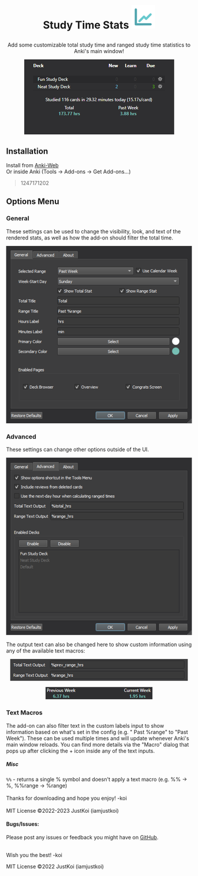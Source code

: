 # <p align="center">Study Time Stats <img src="res/img/stats_icon.svg"></p>
<p align="center">Add some customizable total study time and ranged study time statistics to Anki's main window!</p>  
<p align="center"><img src=".github/main_ui.png"></p>

## Installation  
Install from [Anki-Web](https://ankiweb.net/shared/info/1247171202)  
Or inside Anki (Tools -> Add-ons -> Get Add-ons...)
> 1247171202

## Options Menu  
### General
These settings can be used to change the visibility, look, and text of the rendered stats, as well as how the add-on should filter the total time.  
<p align="center"><img src=".github/options_general.png"></p>

### Advanced

These settings can change other options outside of the UI.
<p align="center"><img src=".github/options_advanced.png"></p>  

The output text can also be changed here to show custom information using any of the available text macros:
<p align="center"><img src=".github/custom_stat_options.png"></p>
<p align="center"><img src=".github/custom_stat.png"></p>

### Text Macros

The add-on can also filter text in the custom labels input to show information based on what's set in the config (e.g. "
Past %range" to "Past Week"). These can be used multiple times and will update whenever Anki's main window reloads. You
can find more details via the "Macro" dialog that pops up after clicking the + icon inside any of the text inputs.

##### Misc

`%%` - returns a single % symbol and doesn't apply a text macro (e.g. %% -> %, %%range -> %range)
<br></br>
Thanks for downloading and hope you enjoy!
-koi
<br></br>
MIT License
©2022-2023 JustKoi (iamjustkoi)

#### Bugs/Issues:
Please post any issues or feedback you might have on [GitHub](https://github.com/iamjustkoi/StudyTimeStats/issues).
<br></br>  

Wish you the best! -koi

MIT License ©2022 JustKoi (iamjustkoi)
